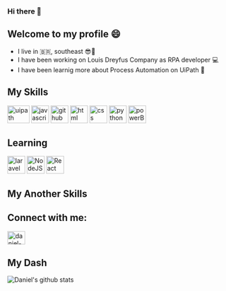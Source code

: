 ### Hi there 👋
## Welcome to my profile 😄

- I live in :brazil:, southeast :sunglasses::sunrise:
- I have been working on Louis Dreyfus Company as RPA developer :computer:
- I have been learnig more about Process Automation on UiPath :sparkling_heart:

## My Skills

<img src="https://logodownload.org/wp-content/uploads/2022/09/uipath-logo-0.png" alt="uipath" width="50" height="40" style="max-width:100%;"></img>
<img src="https://cdn.icon-icons.com/icons2/2108/PNG/512/javascript_icon_130900.png" alt="javascript" width="40" height="40" style="max-width:100%;"></img>
<img src="https://cdn.icon-icons.com/icons2/936/PNG/512/github-logo_icon-icons.com_73546.png" alt="github" width="40" height="40" style="max-width:100%;"></img>
<img src="https://cdn.icon-icons.com/icons2/2415/PNG/512/html_original_wordmark_logo_icon_146478.png" alt="html" width="40" height="40" style="max-width:100%;"></img>
<img src="https://cdn.icon-icons.com/icons2/2107/PNG/512/file_type_css_icon_130661.png" alt="css" width="40" height="40" style="max-width:100%;"></img>
<img src="https://cdn.icon-icons.com/icons2/112/PNG/512/python_18894.png" alt="python" width="40" height="40" style="max-width:100%;"></img>
<img src="https://powerbi.microsoft.com/pictures/application-logos/svg/powerbi.svg" alt="powerBI" width="40" height="40" style="max-width:100%;"></img>

## Learning
<img src="https://laravel.com/img/logomark.min.svg" alt="laravel" width="40" height="40" style="max-width:100%;"></img>
<img src="https://nodejs.org/static/images/logo.svg" alt="NodeJS" width="40" height="40" style="max-width:100%;"></img>
<img src="https://reactnative.dev/img/header_logo.svg" alt="React" width="40" height="40" style="max-width:100%;"></img>

## My Another Skills

## Connect with me:
<a href="https://www.linkedin.com/in/daniel-oliveira-05a538138/" target="_blank">
<img align="center" alt="daniel-linkedin" height="30" width="40" src="https://cdn.jsdelivr.net/npm/simple-icons@3.0.1/icons/linkedin.svg" style="max-width:100%;">
</a>

## My Dash
![Daniel's github stats](https://github-readme-stats.vercel.app/api?username=oliveld&show_icons=true&count_private=true&theme=radical)

<!--
**Oliveld/oliveld** is a ✨ _special_ ✨ repository because its `README.md` (this file) appears on your GitHub profile.

Here are some ideas to get you started:

- 🔭 I’m currently working on ...
- 🌱 I’m currently learning ...
- 👯 I’m looking to collaborate on ...
- 🤔 I’m looking for help with ...
- 💬 Ask me about ...
- 📫 How to reach me: ...
- 😄 Pronouns: ...
- ⚡ Fun fact: ...
-->
